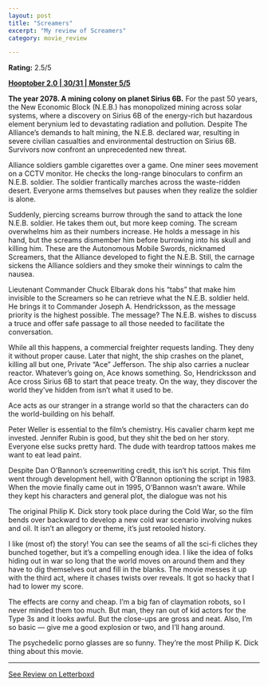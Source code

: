 ```yaml
---
layout: post
title: "Screamers"
excerpt: "My review of Screamers"
category: movie_review

---
```


**Rating:** 2.5/5

<b><a href="https://boxd.it/pRPis/detail">Hooptober 2.0 | 30/31 | Monster 5/5</a></b>

<b>The year 2078. A mining colony on planet Sirius 6B.</b>
For the past 50 years, the New Economic Block (N.E.B.) has monopolized mining across solar systems, where a discovery on Sirius 6B of the energy-rich but hazardous element berynium led to devastating radiation and pollution. Despite The Alliance’s demands to halt mining, the N.E.B. declared war, resulting in severe civilian casualties and environmental destruction on Sirius 6B. Survivors now confront an unprecedented new threat.

Alliance soldiers gamble cigarettes over a game. One miner sees movement on a CCTV monitor. He checks the long-range binoculars to confirm an N.E.B. soldier. The soldier frantically marches across the waste-ridden desert. Everyone arms themselves but pauses when they realize the soldier is alone.

Suddenly, piercing screams burrow through the sand to attack the lone N.E.B. soldier. He takes them out, but more keep coming. The scream overwhelms him as their numbers increase. He holds a message in his hand, but the screams dismember him before burrowing into his skull and killing him. These are the Autonomous Mobile Swords, nicknamed Screamers, that the Alliance developed to fight the N.E.B. Still, the carnage sickens the Alliance soldiers and they smoke their winnings to calm the nausea.

Lieutenant Commander Chuck Elbarak dons his “tabs” that make him invisible to the Screamers so he can retrieve what the N.E.B. soldier held. He brings it to Commander Joseph A. Hendricksson, as the message priority is the highest possible. The message? The N.E.B. wishes to discuss a truce and offer safe passage to all those needed to facilitate the conversation.

While all this happens, a commercial freighter requests landing. They deny it without proper cause. Later that night, the ship crashes on the planet, killing all but one, Private “Ace” Jefferson. The ship also carries a nuclear reactor. Whatever’s going on, Ace knows something. So, Hendricksson and Ace cross Sirius 6B to start that peace treaty. On the way, they discover the world they’ve hidden from isn’t what it used to be.

Ace acts as our stranger in a strange world so that the characters can do the world-building on his behalf.

Peter Weller is essential to the film’s chemistry. His cavalier charm kept me invested. Jennifer Rubin is good, but they shit the bed on her story. Everyone else sucks pretty hard. The dude with teardrop tattoos makes me want to eat lead paint.

Despite Dan O’Bannon’s screenwriting credit, this isn’t his script. This film went through development hell, with O’Bannon optioning the script in 1983. When the movie finally came out in 1995, O’Bannon wasn’t aware. While they kept his characters and general plot, the dialogue was not his

The original Philip K. Dick story took place during the Cold War, so the film bends over backward to develop a new cold war scenario involving nukes and oil. It isn’t an allegory or theme, it’s just retooled history.

I like (most of) the story! You can see the seams of all the sci-fi cliches they bunched together, but it’s a compelling enough idea. I like the idea of folks hiding out in war so long that the world moves on around them and they have to dig themselves out and fill in the blanks. The movie messes it up with the third act, where it chases twists over reveals. It got so hacky that I had to lower my score.

The effects are corny and cheap. I’m a big fan of claymation robots, so I never minded them too much. But man, they ran out of kid actors for the Type 3s and it looks awful. But the close-ups are gross and neat. Also, I’m so basic — give me a good explosion or two, and I’ll hang around.

The psychedelic porno glasses are so funny. They’re the most Philip K. Dick thing about this movie.

<hr>

[See Review on Letterboxd](https://boxd.it/6ZKACT)
